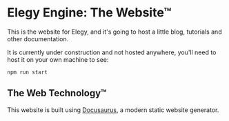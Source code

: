 # Elegy Engine: The Website™

This is the website for Elegy, and it's going to host a little blog, tutorials and other documentation.

It is currently under construction and not hosted anywhere, you'll need to host it on your own machine to see:

```
npm run start
```

## The Web Technology™

This website is built using [Docusaurus](https://docusaurus.io/), a modern static website generator.
